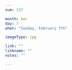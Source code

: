 ```yaml
---
num: 137

month: mar
day: 7
when: "Sunday, February 7th"

imageType: jpg

link: ""
linkname: ""
notes: ""

---
```


